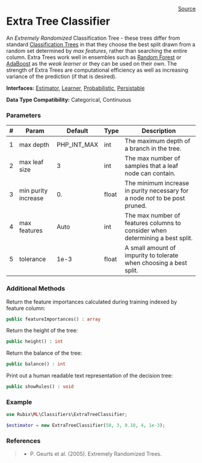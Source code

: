 <span style="float:right;"><a href="https://github.com/RubixML/RubixML/blob/master/src/Classifiers/ExtraTreeClassifier.php">Source</a></span>

# Extra Tree Classifier
An *Extremely Randomized* Classification Tree - these trees differ from standard [Classification Trees](classification-tree.md) in that they choose the best split drawn from a random set determined by *max features*, rather than searching the entire column. Extra Trees work well in ensembles such as [Random Forest](random-forest.md) or [AdaBoost](adaboost.md) as the *weak learner* or they can be used on their own. The strength of Extra Trees are computational efficiency as well as increasing variance of the prediction (if that is desired).

**Interfaces:** [Estimator](../estimator.md), [Learner](../learner.md), [Probabilistic](../probabilistic.md), [Persistable](../persistable.md)

**Data Type Compatibility:** Categorical, Continuous

### Parameters
| # | Param | Default | Type | Description |
|---|---|---|---|---|
| 1 | max depth | PHP_INT_MAX | int | The maximum depth of a branch in the tree. |
| 2 | max leaf size | 3 | int | The max number of samples that a leaf node can contain. |
| 3 | min purity increase | 0. | float | The minimum increase in purity necessary for a node *not* to be post pruned. |
| 4 | max features | Auto | int | The max number of features columns to consider when determining a best split. |
| 5 | tolerance | 1e-3 | float | A small amount of impurity to tolerate when choosing a best split. |

### Additional Methods
Return the feature importances calculated during training indexed by feature column:
```php
public featureImportances() : array
```

Return the height of the tree:
```php
public height() : int
```

Return the balance of the tree:
```php
public balance() : int
```

Print out a human readable text representation of the decision tree:
```php
public showRules() : void
```

### Example
```php
use Rubix\ML\Classifiers\ExtraTreeClassifier;

$estimator = new ExtraTreeClassifier(50, 3, 0.10, 4, 1e-3);
```

### References
>- P. Geurts et al. (2005). Extremely Randomized Trees.